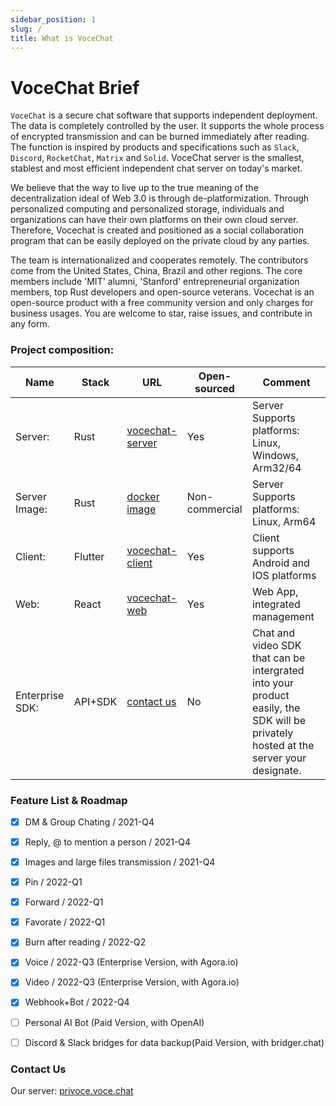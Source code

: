 ```yaml
---
sidebar_position: 1
slug: /
title: What is VoceChat
---
```


# VoceChat Brief

`VoceChat` is a secure chat software that supports independent deployment.
The data is completely controlled by the user.
It supports the whole process of encrypted transmission and can be burned immediately after reading.
The function is inspired by products and specifications such as `Slack`, `Discord`, `RocketChat`, `Matrix` and `Solid`.
VoceChat server is the smallest, stablest and most efficient independent chat server on today's market.

We believe that the way to live up to the true meaning of the decentralization ideal of Web 3.0 is through de-platformization.
Through personalized computing and personalized storage, individuals and organizations can have their own platforms on their own cloud server.
Therefore, Vocechat is created and positioned as a social collaboration program that can be easily deployed on the private cloud by any parties.

The team is internationalized and cooperates remotely.
The contributors come from the United States, China, Brazil and other regions.
The core members include 'MIT' alumni, 'Stanford' entrepreneurial organization members, top Rust developers and open-source veterans.
Vocechat is an open-source product with a free community version and only charges for business usages. You are welcome to star, raise issues, and contribute in any form.

### Project composition:

| Name     | Stack   | URL                                                                   | Open-sourced | Comment                                             |
| -------- | ------- | --------------------------------------------------------------------- | ------------ | --------------------------------------------------- |
| Server:  | Rust    | [vocechat-server](https://hub.docker.com/r/privoce/vocechat-server-rust) | Yes          | Server Supports platforms: Linux, Windows, Arm32/64 |
| Server Image:  | Rust    | [docker image](https://hub.docker.com/r/privoce/vocechat-server/tags) | Non-commercial          | Server Supports platforms: Linux, Arm64 |
| Client:  | Flutter | [vocechat-client](https://github.com/Privoce/vocechat-client)         | Yes          | Client supports Android and IOS platforms           |
| Web:     | React   | [vocechat-web](https://github.com/privoce/vocechat-web)               | Yes          | Web App, integrated management                      |
| Enterprise SDK: | API+SDK   | [contact us](https://voce.chat) | No           | Chat and video SDK that can be intergrated into your product easily, the SDK will be privately hosted at the server your designate.      |

### Feature List & Roadmap

- [x] DM & Group Chating / 2021-Q4
- [x] Reply, @ to mention a person / 2021-Q4
- [x] Images and large files transmission / 2021-Q4
- [x] Pin / 2022-Q1
- [x] Forward / 2022-Q1
- [x] Favorate / 2022-Q1
- [x] Burn after reading / 2022-Q2
- [x] Voice / 2022-Q3 (Enterprise Version, with Agora.io)
- [x] Video / 2022-Q3 (Enterprise Version, with Agora.io)
- [x] Webhook+Bot / 2022-Q4
- [ ] Personal AI Bot (Paid Version, with OpenAI)
- [ ] Discord & Slack bridges for data backup(Paid Version, with bridger.chat)


### Contact Us

<!-- Github: [https://github.com/privoce/vocechat-server](https://github.com/privoce/vocechat-server)   -->

Our server: [privoce.voce.chat](https://privoce.voce.chat)
